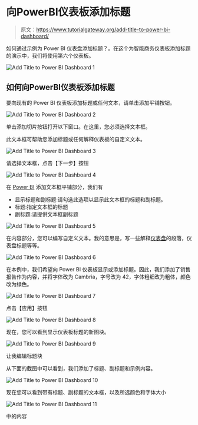 # 向PowerBI仪表板添加标题

> 原文：<https://www.tutorialgateway.org/add-title-to-power-bi-dashboard/>

如何通过示例为 Power BI 仪表盘添加标题？。在这个为智能商务仪表板添加标题的演示中，我们将使用第六个仪表板。

![Add Title to Power BI Dashboard 1](img/cf6c200f654ad91170d264cbf907bc8c.png)

## 如何向PowerBI仪表板添加标题

要向现有的 Power BI 仪表板添加标题或任何文本，请单击添加平铺按钮。

![Add Title to Power BI Dashboard 2](img/7c03296ba04ce8389a9862dec72469f7.png)

单击添加切片按钮打开以下窗口。在这里，您必须选择文本框。

此文本框可帮助您添加标题或任何解释仪表板的自定义文本。

![Add Title to Power BI Dashboard 3](img/ec476bd5d335658377a37298765c2bca.png)

请选择文本框，点击【下一步】按钮

![Add Title to Power BI Dashboard 4](img/d53295666465d24625a564ef13d4ba56.png)

在 [Power BI](https://www.tutorialgateway.org/power-bi-tutorial/) 添加文本框平铺部分，我们有

*   显示标题和副标题:请勾选此选项以显示此文本框的标题和副标题。
*   标题:指定文本框的标题
*   副标题:请提供文本框副标题

![Add Title to Power BI Dashboard 5](img/14dee909d6e489a372d73f8822f613b5.png)

在内容部分，您可以编写自定义文本。我的意思是，写一些解释[仪表盘](https://www.tutorialgateway.org/create-a-power-bi-dashboard/)的段落，仪表盘标题等等。

![Add Title to Power BI Dashboard 6](img/69d4844fe19b9b4e25f044e64ad0822d.png)

在本例中，我们希望向 Power BI 仪表板显示或添加标题。因此，我们添加了销售报告作为内容，并将字体改为 Cambria，字号改为 42，字体粗细改为粗体，颜色改为绿色。

![Add Title to Power BI Dashboard 7](img/46967e247be6fa854ee6f63b3b349f52.png)

点击【应用】按钮

![Add Title to Power BI Dashboard 8](img/a10873f2de15d84b7d5f7f105fd5fb41.png)

现在，您可以看到显示仪表板标题的新图块。

![Add Title to Power BI Dashboard 9](img/04810bbb4164fc99b007f14d51620ce4.png)

让我编辑标题块

从下面的截图中可以看到，我们添加了标题、副标题和示例内容。

![Add Title to Power BI Dashboard 10](img/cbb426cc99afe4eb64e2cdfedd353f2e.png)

现在您可以看到带有标题、副标题的文本框，以及所选颜色和字体大小

![Add Title to Power BI Dashboard 11](img/f54a4db4b9cf173daafcf74cb6d06c80.png)

中的内容